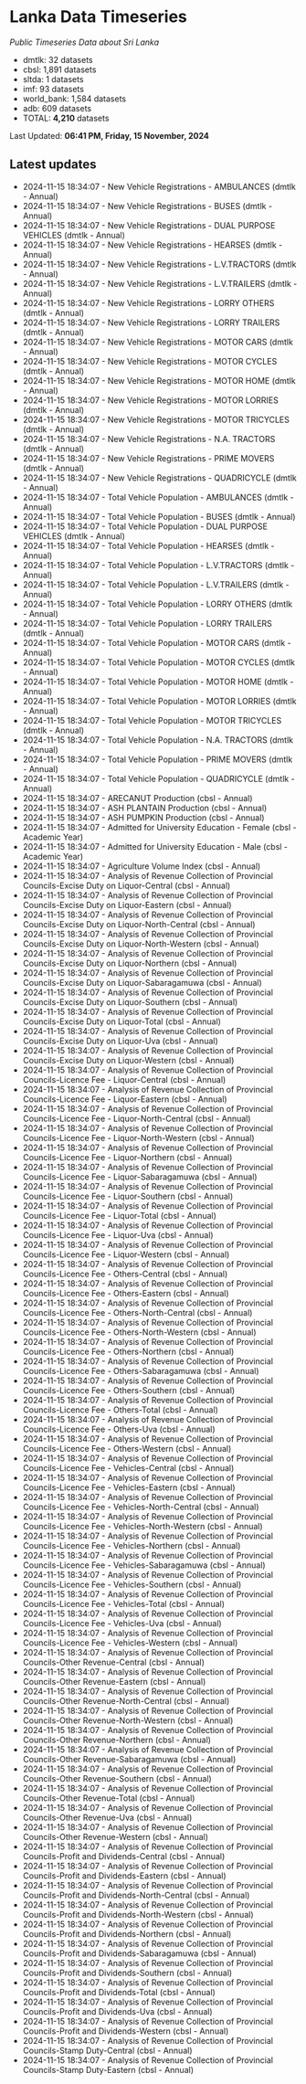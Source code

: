 # Lanka Data Timeseries
*Public Timeseries Data about Sri Lanka*

* dmtlk: 32 datasets
* cbsl: 1,891 datasets
* sltda: 1 datasets
* imf: 93 datasets
* world_bank: 1,584 datasets
* adb: 609 datasets
* TOTAL: **4,210** datasets

Last Updated: **06:41 PM, Friday, 15 November, 2024**

## Latest updates

* 2024-11-15 18:34:07 - New Vehicle Registrations - AMBULANCES (dmtlk - Annual)
* 2024-11-15 18:34:07 - New Vehicle Registrations - BUSES (dmtlk - Annual)
* 2024-11-15 18:34:07 - New Vehicle Registrations - DUAL PURPOSE VEHICLES (dmtlk - Annual)
* 2024-11-15 18:34:07 - New Vehicle Registrations - HEARSES (dmtlk - Annual)
* 2024-11-15 18:34:07 - New Vehicle Registrations - L.V.TRACTORS (dmtlk - Annual)
* 2024-11-15 18:34:07 - New Vehicle Registrations - L.V.TRAILERS (dmtlk - Annual)
* 2024-11-15 18:34:07 - New Vehicle Registrations - LORRY OTHERS (dmtlk - Annual)
* 2024-11-15 18:34:07 - New Vehicle Registrations - LORRY TRAILERS (dmtlk - Annual)
* 2024-11-15 18:34:07 - New Vehicle Registrations - MOTOR CARS (dmtlk - Annual)
* 2024-11-15 18:34:07 - New Vehicle Registrations - MOTOR CYCLES (dmtlk - Annual)
* 2024-11-15 18:34:07 - New Vehicle Registrations - MOTOR HOME (dmtlk - Annual)
* 2024-11-15 18:34:07 - New Vehicle Registrations - MOTOR LORRIES (dmtlk - Annual)
* 2024-11-15 18:34:07 - New Vehicle Registrations - MOTOR TRICYCLES (dmtlk - Annual)
* 2024-11-15 18:34:07 - New Vehicle Registrations - N.A. TRACTORS (dmtlk - Annual)
* 2024-11-15 18:34:07 - New Vehicle Registrations - PRIME MOVERS (dmtlk - Annual)
* 2024-11-15 18:34:07 - New Vehicle Registrations - QUADRICYCLE (dmtlk - Annual)
* 2024-11-15 18:34:07 - Total Vehicle Population - AMBULANCES (dmtlk - Annual)
* 2024-11-15 18:34:07 - Total Vehicle Population - BUSES (dmtlk - Annual)
* 2024-11-15 18:34:07 - Total Vehicle Population - DUAL PURPOSE VEHICLES (dmtlk - Annual)
* 2024-11-15 18:34:07 - Total Vehicle Population - HEARSES (dmtlk - Annual)
* 2024-11-15 18:34:07 - Total Vehicle Population - L.V.TRACTORS (dmtlk - Annual)
* 2024-11-15 18:34:07 - Total Vehicle Population - L.V.TRAILERS (dmtlk - Annual)
* 2024-11-15 18:34:07 - Total Vehicle Population - LORRY OTHERS (dmtlk - Annual)
* 2024-11-15 18:34:07 - Total Vehicle Population - LORRY TRAILERS (dmtlk - Annual)
* 2024-11-15 18:34:07 - Total Vehicle Population - MOTOR CARS (dmtlk - Annual)
* 2024-11-15 18:34:07 - Total Vehicle Population - MOTOR CYCLES (dmtlk - Annual)
* 2024-11-15 18:34:07 - Total Vehicle Population - MOTOR HOME (dmtlk - Annual)
* 2024-11-15 18:34:07 - Total Vehicle Population - MOTOR LORRIES (dmtlk - Annual)
* 2024-11-15 18:34:07 - Total Vehicle Population - MOTOR TRICYCLES (dmtlk - Annual)
* 2024-11-15 18:34:07 - Total Vehicle Population - N.A. TRACTORS (dmtlk - Annual)
* 2024-11-15 18:34:07 - Total Vehicle Population - PRIME MOVERS (dmtlk - Annual)
* 2024-11-15 18:34:07 - Total Vehicle Population - QUADRICYCLE (dmtlk - Annual)
* 2024-11-15 18:34:07 - ARECANUT Production (cbsl - Annual)
* 2024-11-15 18:34:07 - ASH PLANTAIN Production (cbsl - Annual)
* 2024-11-15 18:34:07 - ASH PUMPKIN Production (cbsl - Annual)
* 2024-11-15 18:34:07 - Admitted for University Education - Female (cbsl - Academic Year)
* 2024-11-15 18:34:07 - Admitted for University Education - Male (cbsl - Academic Year)
* 2024-11-15 18:34:07 - Agriculture Volume Index (cbsl - Annual)
* 2024-11-15 18:34:07 - Analysis of Revenue Collection of Provincial Councils-Excise Duty on Liquor-Central (cbsl - Annual)
* 2024-11-15 18:34:07 - Analysis of Revenue Collection of Provincial Councils-Excise Duty on Liquor-Eastern (cbsl - Annual)
* 2024-11-15 18:34:07 - Analysis of Revenue Collection of Provincial Councils-Excise Duty on Liquor-North-Central (cbsl - Annual)
* 2024-11-15 18:34:07 - Analysis of Revenue Collection of Provincial Councils-Excise Duty on Liquor-North-Western (cbsl - Annual)
* 2024-11-15 18:34:07 - Analysis of Revenue Collection of Provincial Councils-Excise Duty on Liquor-Northern (cbsl - Annual)
* 2024-11-15 18:34:07 - Analysis of Revenue Collection of Provincial Councils-Excise Duty on Liquor-Sabaragamuwa (cbsl - Annual)
* 2024-11-15 18:34:07 - Analysis of Revenue Collection of Provincial Councils-Excise Duty on Liquor-Southern (cbsl - Annual)
* 2024-11-15 18:34:07 - Analysis of Revenue Collection of Provincial Councils-Excise Duty on Liquor-Total (cbsl - Annual)
* 2024-11-15 18:34:07 - Analysis of Revenue Collection of Provincial Councils-Excise Duty on Liquor-Uva (cbsl - Annual)
* 2024-11-15 18:34:07 - Analysis of Revenue Collection of Provincial Councils-Excise Duty on Liquor-Western (cbsl - Annual)
* 2024-11-15 18:34:07 - Analysis of Revenue Collection of Provincial Councils-Licence Fee - Liquor-Central (cbsl - Annual)
* 2024-11-15 18:34:07 - Analysis of Revenue Collection of Provincial Councils-Licence Fee - Liquor-Eastern (cbsl - Annual)
* 2024-11-15 18:34:07 - Analysis of Revenue Collection of Provincial Councils-Licence Fee - Liquor-North-Central (cbsl - Annual)
* 2024-11-15 18:34:07 - Analysis of Revenue Collection of Provincial Councils-Licence Fee - Liquor-North-Western (cbsl - Annual)
* 2024-11-15 18:34:07 - Analysis of Revenue Collection of Provincial Councils-Licence Fee - Liquor-Northern (cbsl - Annual)
* 2024-11-15 18:34:07 - Analysis of Revenue Collection of Provincial Councils-Licence Fee - Liquor-Sabaragamuwa (cbsl - Annual)
* 2024-11-15 18:34:07 - Analysis of Revenue Collection of Provincial Councils-Licence Fee - Liquor-Southern (cbsl - Annual)
* 2024-11-15 18:34:07 - Analysis of Revenue Collection of Provincial Councils-Licence Fee - Liquor-Total (cbsl - Annual)
* 2024-11-15 18:34:07 - Analysis of Revenue Collection of Provincial Councils-Licence Fee - Liquor-Uva (cbsl - Annual)
* 2024-11-15 18:34:07 - Analysis of Revenue Collection of Provincial Councils-Licence Fee - Liquor-Western (cbsl - Annual)
* 2024-11-15 18:34:07 - Analysis of Revenue Collection of Provincial Councils-Licence Fee - Others-Central (cbsl - Annual)
* 2024-11-15 18:34:07 - Analysis of Revenue Collection of Provincial Councils-Licence Fee - Others-Eastern (cbsl - Annual)
* 2024-11-15 18:34:07 - Analysis of Revenue Collection of Provincial Councils-Licence Fee - Others-North-Central (cbsl - Annual)
* 2024-11-15 18:34:07 - Analysis of Revenue Collection of Provincial Councils-Licence Fee - Others-North-Western (cbsl - Annual)
* 2024-11-15 18:34:07 - Analysis of Revenue Collection of Provincial Councils-Licence Fee - Others-Northern (cbsl - Annual)
* 2024-11-15 18:34:07 - Analysis of Revenue Collection of Provincial Councils-Licence Fee - Others-Sabaragamuwa (cbsl - Annual)
* 2024-11-15 18:34:07 - Analysis of Revenue Collection of Provincial Councils-Licence Fee - Others-Southern (cbsl - Annual)
* 2024-11-15 18:34:07 - Analysis of Revenue Collection of Provincial Councils-Licence Fee - Others-Total (cbsl - Annual)
* 2024-11-15 18:34:07 - Analysis of Revenue Collection of Provincial Councils-Licence Fee - Others-Uva (cbsl - Annual)
* 2024-11-15 18:34:07 - Analysis of Revenue Collection of Provincial Councils-Licence Fee - Others-Western (cbsl - Annual)
* 2024-11-15 18:34:07 - Analysis of Revenue Collection of Provincial Councils-Licence Fee - Vehicles-Central (cbsl - Annual)
* 2024-11-15 18:34:07 - Analysis of Revenue Collection of Provincial Councils-Licence Fee - Vehicles-Eastern (cbsl - Annual)
* 2024-11-15 18:34:07 - Analysis of Revenue Collection of Provincial Councils-Licence Fee - Vehicles-North-Central (cbsl - Annual)
* 2024-11-15 18:34:07 - Analysis of Revenue Collection of Provincial Councils-Licence Fee - Vehicles-North-Western (cbsl - Annual)
* 2024-11-15 18:34:07 - Analysis of Revenue Collection of Provincial Councils-Licence Fee - Vehicles-Northern (cbsl - Annual)
* 2024-11-15 18:34:07 - Analysis of Revenue Collection of Provincial Councils-Licence Fee - Vehicles-Sabaragamuwa (cbsl - Annual)
* 2024-11-15 18:34:07 - Analysis of Revenue Collection of Provincial Councils-Licence Fee - Vehicles-Southern (cbsl - Annual)
* 2024-11-15 18:34:07 - Analysis of Revenue Collection of Provincial Councils-Licence Fee - Vehicles-Total (cbsl - Annual)
* 2024-11-15 18:34:07 - Analysis of Revenue Collection of Provincial Councils-Licence Fee - Vehicles-Uva (cbsl - Annual)
* 2024-11-15 18:34:07 - Analysis of Revenue Collection of Provincial Councils-Licence Fee - Vehicles-Western (cbsl - Annual)
* 2024-11-15 18:34:07 - Analysis of Revenue Collection of Provincial Councils-Other Revenue-Central (cbsl - Annual)
* 2024-11-15 18:34:07 - Analysis of Revenue Collection of Provincial Councils-Other Revenue-Eastern (cbsl - Annual)
* 2024-11-15 18:34:07 - Analysis of Revenue Collection of Provincial Councils-Other Revenue-North-Central (cbsl - Annual)
* 2024-11-15 18:34:07 - Analysis of Revenue Collection of Provincial Councils-Other Revenue-North-Western (cbsl - Annual)
* 2024-11-15 18:34:07 - Analysis of Revenue Collection of Provincial Councils-Other Revenue-Northern (cbsl - Annual)
* 2024-11-15 18:34:07 - Analysis of Revenue Collection of Provincial Councils-Other Revenue-Sabaragamuwa (cbsl - Annual)
* 2024-11-15 18:34:07 - Analysis of Revenue Collection of Provincial Councils-Other Revenue-Southern (cbsl - Annual)
* 2024-11-15 18:34:07 - Analysis of Revenue Collection of Provincial Councils-Other Revenue-Total (cbsl - Annual)
* 2024-11-15 18:34:07 - Analysis of Revenue Collection of Provincial Councils-Other Revenue-Uva (cbsl - Annual)
* 2024-11-15 18:34:07 - Analysis of Revenue Collection of Provincial Councils-Other Revenue-Western (cbsl - Annual)
* 2024-11-15 18:34:07 - Analysis of Revenue Collection of Provincial Councils-Profit and Dividends-Central (cbsl - Annual)
* 2024-11-15 18:34:07 - Analysis of Revenue Collection of Provincial Councils-Profit and Dividends-Eastern (cbsl - Annual)
* 2024-11-15 18:34:07 - Analysis of Revenue Collection of Provincial Councils-Profit and Dividends-North-Central (cbsl - Annual)
* 2024-11-15 18:34:07 - Analysis of Revenue Collection of Provincial Councils-Profit and Dividends-North-Western (cbsl - Annual)
* 2024-11-15 18:34:07 - Analysis of Revenue Collection of Provincial Councils-Profit and Dividends-Northern (cbsl - Annual)
* 2024-11-15 18:34:07 - Analysis of Revenue Collection of Provincial Councils-Profit and Dividends-Sabaragamuwa (cbsl - Annual)
* 2024-11-15 18:34:07 - Analysis of Revenue Collection of Provincial Councils-Profit and Dividends-Southern (cbsl - Annual)
* 2024-11-15 18:34:07 - Analysis of Revenue Collection of Provincial Councils-Profit and Dividends-Total (cbsl - Annual)
* 2024-11-15 18:34:07 - Analysis of Revenue Collection of Provincial Councils-Profit and Dividends-Uva (cbsl - Annual)
* 2024-11-15 18:34:07 - Analysis of Revenue Collection of Provincial Councils-Profit and Dividends-Western (cbsl - Annual)
* 2024-11-15 18:34:07 - Analysis of Revenue Collection of Provincial Councils-Stamp Duty-Central (cbsl - Annual)
* 2024-11-15 18:34:07 - Analysis of Revenue Collection of Provincial Councils-Stamp Duty-Eastern (cbsl - Annual)